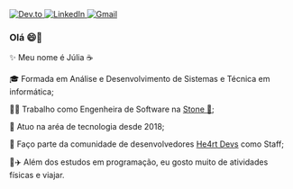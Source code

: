 
<!-- Social Media -->
<div>
  <a href="https://dev.to/juliavaz" target="_blank">
    <img src="https://img.shields.io/badge/dev.to-0A0A0A?style=flat-square&logo=devdotto&logoColor=white" alt="Dev.to"/>
  </a>
  <a href="https://www.linkedin.com/in/julia-vaz/" target="_blank">
    <img src="https://img.shields.io/badge/LinkedIn-0077B5?style=flat-square&logo=linkedin&logoColor=white" alt="LinkedIn"/>
  </a>
  <a href="mailto:juvaz.gomes@gmail.com?subject=Assunto" target="_blank">
    <img src="https://img.shields.io/badge/GMAIL-D14836?style=flat-square;for-the-badge&logo=gmail&logoColor=white&link=mailto:juvaz.gomes@gmail.com" alt="Gmail"/>
  </a>
</div>

### Olá 😄👋

✨ Meu nome é Júlia ☕

🎓 Formada em Análise e Desenvolvimento de Sistemas e Técnica em informática;

👩‍💻 Trabalho como Engenheira de Software na [Stone 💚](https://www.stone.com.br/);

🌱 Atuo na aréa de tecnologia desde 2018;

💜 Faço parte da comunidade de desenvolvedores [He4rt Devs](https://heartdevs.com/) como Staff;

🚴✈️ Além dos estudos em programação, eu gosto muito de atividades físicas e viajar.


<!--
**juliavaz/juliavaz** is a ✨ _special_ ✨ repository because its `README.md` (this file) appears on your GitHub profile.

EMOJis: https://github.com/alexandresanlim/Badges4-README.md-Profile#-os-

Here are some ideas to get you started:

- 🔭 I’m currently working on ...
- 🌱 I’m currently learning ...
- 👯 I’m looking to collaborate on ...
- 🤔 I’m looking for help with ...
- 💬 Ask me about ...
- 📫 How to reach me: ...
- 😄 Pronouns: ...
- ⚡ Fun fact: ...
-->
